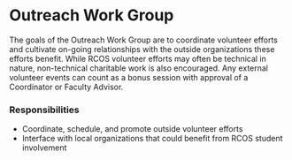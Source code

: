 # Outreach Work Group
The goals of the Outreach Work Group are to coordinate volunteer efforts and cultivate on-going relationships with the outside organizations these efforts benefit. While RCOS volunteer efforts may often be technical in nature, non-technical charitable work is also encouraged. Any external volunteer events can count as a bonus session with approval of a Coordinator or Faculty Advisor.

### Responsibilities
- Coordinate, schedule, and promote outside volunteer efforts
- Interface with local organizations that could benefit from RCOS student involvement
